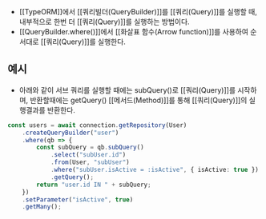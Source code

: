 - [[TypeORM]]에서 [[쿼리빌더(QueryBuilder)]]를 [[쿼리(Query)]]를 실행할 때, 내부적으로 한번 더 [[쿼리(Query)]]를 실행하는 방법이다.
- [[QueryBuilder.where()]]에서 [[화살표 함수(Arrow function)]]를 사용하여 순서대로 [[쿼리(Query)]]를 실행한다.


## 예시

- 아래와 같이 서브 쿼리를 실행할 때에는 subQuery()로 [[쿼리(Query)]]를 시작하며, 반환할때에는 getQuery() [[메서드(Method)]]를 통해 [[쿼리(Query)]]의 실행결과를 반환한다.

```ts
const users = await connection.getRepository(User)
	.createQueryBuilder("user")
	.where(qb => {
		const subQuery = qb.subQuery()
			.select("subUser.id")
			.from(User, "subUser")
			.where("subUser.isActive = :isActive", { isActive: true })
			.getQuery();
		return "user.id IN " + subQuery; 
	})
	.setParameter("isActive", true)
	.getMany();
```
